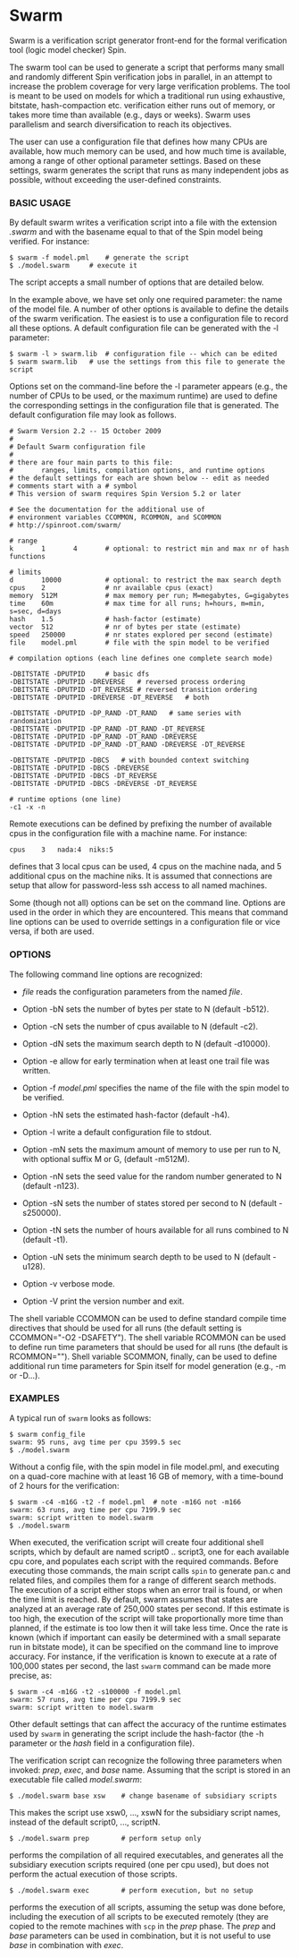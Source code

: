 # Swarm

Swarm is a verification script generator front-end for the formal verification tool (logic model checker) Spin.

The swarm tool can be used to generate a script that performs many small and randomly different Spin verification jobs in parallel, in an attempt to increase the problem coverage for very large verification problems.
The tool is meant to be used on models for which a traditional run using exhaustive, bitstate, hash-compaction etc. verification either runs out of memory, or takes more time than available (e.g., days or weeks).
Swarm uses parallelism and search diversification to reach its objectives.

The user can use a configuration file that defines how many CPUs are available, how much memory can be used, and how much time is available, among a range of other optional parameter settings.
Based on these settings, swarm generates the script that runs as many independent jobs as possible, without exceeding the user-defined constraints.

### BASIC USAGE
By default swarm writes a verification script into a file with the extension _.swarm_ and with the basename equal to that of the Spin model being verified.
For instance:

	$ swarm -f model.pml	# generate the script
	$ ./model.swarm		# execute it

The script accepts a small number of options that are detailed below.

In the example above, we have set only one required parameter: the name of the model file.  A number of other options is available to define the details of the swarm verification. The easiest is to use a configuration file to record all these options.
A default configuration file can be generated with the -l parameter:

	$ swarm -l > swarm.lib	# configuration file -- which can be edited
	$ swarm swarm.lib	# use the settings from this file to generate the script

Options set on the command-line before the -l parameter appears (e.g., the number of CPUs to be used, or the maximum runtime) are used to define the corresponding settings in the configuration file that is generated.
The default configuration file may look as follows.


	# Swarm Version 2.2 -- 15 October 2009
	#
	# Default Swarm configuration file
	#
	# there are four main parts to this file:
	#       ranges, limits, compilation options, and runtime options
	# the default settings for each are shown below -- edit as needed
	# comments start with a # symbol
	# This version of swarm requires Spin Version 5.2 or later
	
	# See the documentation for the additional use of
	# environment variables CCOMMON, RCOMMON, and SCOMMON
	# http://spinroot.com/swarm/
	
	# range
	k       1       4       # optional: to restrict min and max nr of hash functions
	
	# limits
	d       10000           # optional: to restrict the max search depth
	cpus    2               # nr available cpus (exact)
	memory  512M            # max memory per run; M=megabytes, G=gigabytes
	time    60m             # max time for all runs; h=hours, m=min, s=sec, d=days
	hash    1.5             # hash-factor (estimate)
	vector  512             # nr of bytes per state (estimate)
	speed   250000          # nr states explored per second (estimate)
	file    model.pml       # file with the spin model to be verified
	
	# compilation options (each line defines one complete search mode)

	-DBITSTATE -DPUTPID		# basic dfs
	-DBITSTATE -DPUTPID -DREVERSE	# reversed process ordering
	-DBITSTATE -DPUTPID -DT_REVERSE	# reversed transition ordering
	-DBITSTATE -DPUTPID -DREVERSE -DT_REVERSE	# both

	-DBITSTATE -DPUTPID -DP_RAND -DT_RAND	# same series with randomization
	-DBITSTATE -DPUTPID -DP_RAND -DT_RAND -DT_REVERSE
	-DBITSTATE -DPUTPID -DP_RAND -DT_RAND -DREVERSE
	-DBITSTATE -DPUTPID -DP_RAND -DT_RAND -DREVERSE -DT_REVERSE

	-DBITSTATE -DPUTPID -DBCS	# with bounded context switching
	-DBITSTATE -DPUTPID -DBCS -DREVERSE
	-DBITSTATE -DPUTPID -DBCS -DT_REVERSE
	-DBITSTATE -DPUTPID -DBCS -DREVERSE -DT_REVERSE

	# runtime options (one line)
	-c1 -x -n


Remote executions can be defined by prefixing the number of available cpus in the configuration file with a machine name. For instance:

	cpus	3	nada:4	niks:5

defines that 3 local cpus can be used, 4 cpus on the machine nada, and 5 additional cpus on the machine niks. It is assumed that connections are setup that allow for password-less ssh access to all named machines.

Some (though not all) options can be set on the command line. Options are used in the order in which they are encountered. This means that command line options can be used to override settings in a configuration file or vice versa, if both are used.

### OPTIONS

The following command line options are recognized:

* _file_ reads the configuration parameters from the named _file_.

* Option -bN sets the number of bytes per state to N (default -b512).

* Option -cN sets the number of cpus available to N (default -c2).

* Option -dN sets the maximum search depth to N (default -d10000).

* Option -e allow for early termination when at least one trail file was written.

* Option -f _model.pml_ specifies the name of the file with the spin model to be verified.

* Option -hN sets the estimated hash-factor (default -h4).

* Option -l write a default configuration file to stdout.

* Option -mN sets the maximum amount of memory to use per run to N, with optional suffix M or G, (default -m512M).

* Option -nN sets the seed value for the random number generated to N (default -n123).

* Option -sN sets the number of states stored per second to N (default -s250000).

* Option -tN sets the number of hours available for all runs combined to N (default -t1).

* Option -uN sets the minimum search depth to be used to N (default -u128).

* Option -v verbose mode.

* Option -V print the version number and exit.

The shell variable CCOMMON can be used to define standard compile time directives that should be used for all runs (the default setting is CCOMMON="-O2 -DSAFETY").
The shell variable RCOMMON can be used to define run time parameters that should be used for all runs (the default is RCOMMON="").
Shell variable SCOMMON, finally, can be used to define additional run time parameters for Spin itself for model generation (e.g., -m or -D...).

### EXAMPLES

A typical run of `swarm` looks as follows:

	$ swarm config_file
	swarm: 95 runs, avg time per cpu 3599.5 sec
	$ ./model.swarm


Without a config file, with the spin model in file model.pml, and executing on a quad-core machine with at least 16 GB of memory, with a time-bound of 2 hours for the verification:


	$ swarm -c4 -m16G -t2 -f model.pml	# note -m16G not -m166
	swarm: 63 runs, avg time per cpu 7199.9 sec
	swarm: script written to model.swarm
	$ ./model.swarm


When executed, the verification script will create four additional shell scripts, which by default are named script0 .. script3, one for each available cpu core, and populates each script with the required commands.
Before executing those commands, the main script calls `spin` to generate pan.c and related files, and compiles them for a range of different search methods. The execution of a script either stops when an error trail is found, or when the time limit is reached. By default, swarm assumes that states are analyzed at an average rate of 250,000 states per second. If this estimate is too high, the execution of the script will take
proportionally more time than planned, if the estimate is too low then it will take less time. Once the rate is known (which if important can easily be determined with a small separate run in bitstate mode), it can be specified on the command line to improve accuracy. For instance, if the verification is known to execute at a rate of 100,000 states per second, the last `swarm` command can be made more precise, as:

	$ swarm -c4 -m16G -t2 -s100000 -f model.pml
	swarm: 57 runs, avg time per cpu 7199.9 sec
	swarm: script written to model.swarm

Other default settings that can affect the accuracy of the runtime estimates
used by `swarm` in generating the script include the hash-factor
(the -h parameter or the _hash_ field in a configuration file).

The verification script can recognize the following three parameters when invoked:
_prep_, _exec_, and _base_ name.
Assuming that the script is stored in an executable file called _model.swarm_:

	$ ./model.swarm base xsw	# change basename of subsidiary scripts

This makes the script use xsw0, ..., xswN for the subsidiary script names, instead of the default script0, ..., scriptN.

	$ ./model.swarm prep		# perform setup only

performs the compilation of all required executables, and generates all the subsidiary execution scripts required (one per cpu used), but does not perform the actual execution of those scripts.

	$ ./model.swarm exec		# perform execution, but no setup

performs the execution of all scripts, assuming the setup was done before, including the execution of all scripts to be executed remotely (they are copied to the remote machines with `scp` in the _prep_ phase.
The _prep_ and _base_ parameters can be used in combination, but it is not useful to use _base_ in combination with _exec_.
